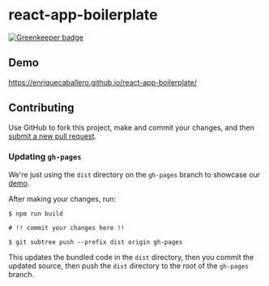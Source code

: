 # react-app-boilerplate

[![Greenkeeper badge](https://badges.greenkeeper.io/enriquecaballero/react-app-boilerplate.svg)](https://greenkeeper.io/)

## Demo

https://enriquecaballero.github.io/react-app-boilerplate/

## Contributing

Use GitHub to fork this project, make and commit your changes, and then [submit a new pull request](https://github.com/enriquecaballero/react-hello-world/pulls).

### Updating `gh-pages`

We're just using the `dist` directory on the `gh-pages` branch to showcase our [demo](./src/website/Website.jsx).

After making your changes, run:

```shell
$ npm run build

# !! commit your changes here !!

$ git subtree push --prefix dist origin gh-pages
```

This updates the bundled code in the `dist` directory, then you commit the updated source, then push the `dist` directory to the root of the `gh-pages` branch.
